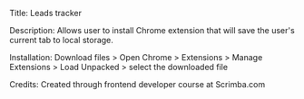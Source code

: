 Title: Leads tracker

Description: Allows user to install Chrome extension that will save the user's current tab to local storage. 

Installation: Download files > Open Chrome > Extensions > Manage Extensions > Load Unpacked > select the downloaded file

Credits: Created through frontend developer course at Scrimba.com
